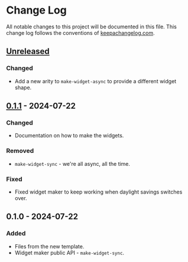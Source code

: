 # Change Log
All notable changes to this project will be documented in this file. This change log follows the conventions of [keepachangelog.com](http://keepachangelog.com/).

## [Unreleased]
### Changed
- Add a new arity to `make-widget-async` to provide a different widget shape.

## [0.1.1] - 2024-07-22
### Changed
- Documentation on how to make the widgets.

### Removed
- `make-widget-sync` - we're all async, all the time.

### Fixed
- Fixed widget maker to keep working when daylight savings switches over.

## 0.1.0 - 2024-07-22
### Added
- Files from the new template.
- Widget maker public API - `make-widget-sync`.

[Unreleased]: https://sourcehost.site/your-name/datomic-example/compare/0.1.1...HEAD
[0.1.1]: https://sourcehost.site/your-name/datomic-example/compare/0.1.0...0.1.1
